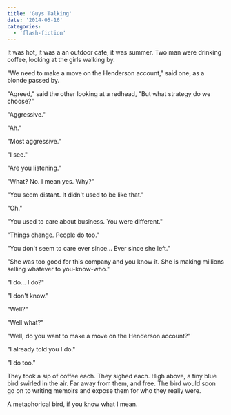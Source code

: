 ```yaml
---
title: 'Guys Talking'
date: '2014-05-16'
categories:
  - 'flash-fiction'
---
```


It was hot, it was a an outdoor cafe, it was summer. Two man were drinking
coffee, looking at the girls walking by.

<!-- truncate -->

"We need to make a move on the Henderson account," said one, as a blonde passed
by.

"Agreed," said the other looking at a redhead, "But what strategy do we choose?"

"Aggressive."

"Ah."

"Most aggressive."

"I see."

"Are you listening."

"What? No. I mean yes. Why?"

"You seem distant. It didn't used to be like that."

"Oh."

"You used to care about business. You were different."

"Things change. People do too."

"You don't seem to care ever since... Ever since she left."

"She was too good for this company and you know it. She is making millions
selling whatever to you-know-who."

"I do... I do?"

"I don't know."

"Well?"

"Well what?"

"Well, do you want to make a move on the Henderson account?"

"I already told you I do."

"I do too."

They took a sip of coffee each. They sighed each. High above, a tiny blue bird
swirled in the air. Far away from them, and free. The bird would soon go on to
writing memoirs and expose them for who they really were.

A metaphorical bird, if you know what I mean.
